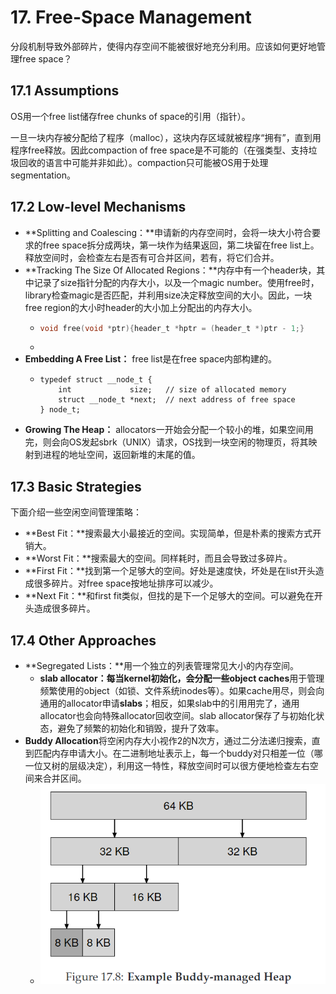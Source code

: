 # 17. Free-Space Management

分段机制导致外部碎片，使得内存空间不能被很好地充分利用。应该如何更好地管理free space？

## 17.1 Assumptions

OS用一个free list储存free chunks of space的引用（指针）。

一旦一块内存被分配给了程序（malloc），这块内存区域就被程序“拥有”，直到用程序free释放。因此compaction of free space是不可能的（在强类型、支持垃圾回收的语言中可能并非如此）。compaction只可能被OS用于处理segmentation。

## 17.2 Low-level Mechanisms

* **Splitting and Coalescing：**申请新的内存空间时，会将一块大小符合要求的free space拆分成两块，第一块作为结果返回，第二块留在free list上。释放空间时，会检查左右是否有可合并区间，若有，将它们合并。
* **Tracking The Size Of Allocated Regions：**内存中有一个header块，其中记录了size指针分配的内存大小，以及一个magic number。使用free时，library检查magic是否匹配，并利用size决定释放空间的大小。因此，一块free region的大小时header的大小加上分配出的内存大小。
  * ```c
    void free(void *ptr){header_t *hptr = (header_t *)ptr - 1;}
    ```
  *
* **Embedding A Free List：** free list是在free space内部构建的。
  * ```
    typedef struct __node_t {
        int	            size;	// size of allocated memory
        struct __node_t *next;	// next address of free space
    } node_t;
    ```
* **Growing The Heap：** allocators一开始会分配一个较小的堆，如果空间用完，则会向OS发起sbrk（UNIX）请求，OS找到一块空闲的物理页，将其映射到进程的地址空间，返回新堆的末尾的值。

## 17.3 Basic Strategies

下面介绍一些空闲空间管理策略：

* **Best Fit：**搜索最大小最接近的空间。实现简单，但是朴素的搜索方式开销大。
* **Worst Fit：**搜索最大的空间。同样耗时，而且会导致过多碎片。
* **First Fit：**找到第一个足够大的空间。好处是速度快，坏处是在list开头造成很多碎片。对free space按地址排序可以减少。
* **Next Fit：**和first fit类似，但找的是下一个足够大的空间。可以避免在开头造成很多碎片。

## 17.4 Other Approaches

* **Segregated Lists：**用一个独立的列表管理常见大小的内存空间。
  * **slab allocator：每当kernel初始化，会分配一些object caches**用于管理频繁使用的object（如锁、文件系统inodes等）。如果cache用尽，则会向通用的allocator申请**slabs**；相反，如果slab中的引用用完了，通用allocator也会向特殊allocator回收空间。slab allocator保存了与初始化状态，避免了频繁的初始化和销毁，提升了效率。
* **Buddy Allocation**将空闲内存大小视作2的N次方，通过二分法递归搜索，直到匹配内存申请大小。在二进制地址表示上，每一个buddy对只相差一位（哪一位又树的层级决定），利用这一特性，释放空间时可以很方便地检查左右空间来合并区间。
  * ![](<../../.gitbook/assets/image-20211209211222200 (1).png>)
